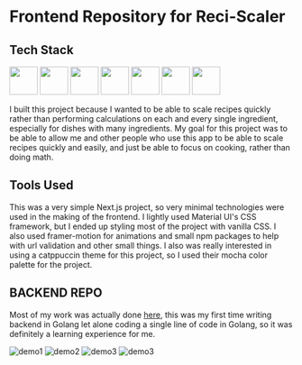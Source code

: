 # Frontend Repository for Reci-Scaler

## Tech Stack
<img height="50" src=https://user-images.githubusercontent.com/25181517/183890598-19a0ac2d-e88a-4005-a8df-1ee36782fde1.png> <img height="50" src=https://user-images.githubusercontent.com/25181517/183568594-85e280a7-0d7e-4d1a-9028-c8c2209e073c.png>
<img height="50" src=https://github.com/marwin1991/profile-technology-icons/assets/136815194/5f8c622c-c217-4649-b0a9-7e0ee24bd704> <img height="50" src=https://user-images.githubusercontent.com/25181517/189716630-fe6c084c-6c66-43af-aa49-64c8aea4a5c2.png>
<img height="50" src=https://user-images.githubusercontent.com/25181517/192149581-88194d20-1a37-4be8-8801-5dc0017ffbbe.png> <img height="50" src=https://go-colly.org/logo.png>
<img height="50" src=https://camo.githubusercontent.com/794ace8f539408352061bb193fce26a0df05bed29d57d2125968fa99143b67cd/68747470733a2f2f63646e2e6c6162737461636b2e636f6d2f696d616765732f6563686f2d6c6f676f2e737667>

I built this project because I wanted to be able to scale recipes quickly rather than performing calculations on each and every single ingredient, especially for dishes with many ingredients. My goal for this project was to be able to allow me and other people who use this app to be able to scale recipes quickly and easily, and just be able to focus on cooking, rather than doing math.

## Tools Used

This was a very simple Next.js project, so very minimal technologies were used in the making of the frontend. I lightly used Material UI's CSS framework, but I ended up styling most of the project with vanilla CSS. I also used framer-motion for animations and small npm packages to help with url validation and other small things. I also was really interested in using a catppuccin theme for this project, so I used their mocha color palette for the project.

## BACKEND REPO

Most of my work was actually done [here](https://github.com/apolyeti/recipe-app), this was my first time writing backend in Golang let alone coding a single line of code in Golang, so it was definitely a learning experience for me.

![demo1](https://cdn.discordapp.com/attachments/685747553815625760/1260353893158617128/image.png?ex=668f0388&is=668db208&hm=e861a0ca7123d93cce0c0636a975adb0a7364898c03e024ec2e64934a39563de&)
![demo2](https://cdn.discordapp.com/attachments/685747553815625760/1260353949773336606/image.png?ex=668f0395&is=668db215&hm=aba77c140fe371be3d27cb3c930e70be87d095f459c7b7708e05e94bd21947f9&)
![demo3](https://cdn.discordapp.com/attachments/685747553815625760/1260354052588568648/image.png?ex=668f03ae&is=668db22e&hm=fa10765a68aa4c36596ba93202329547766100bc69b63e4b557eb4dba3cd4d0a&)
![demo3](https://cdn.discordapp.com/attachments/685747553815625760/1260354111631659089/image.png?ex=668f03bc&is=668db23c&hm=8b62b97d132da49961a2fa051b8b317bc7ac3fee4f4e2da25e366f5a2c19c4d1&)
